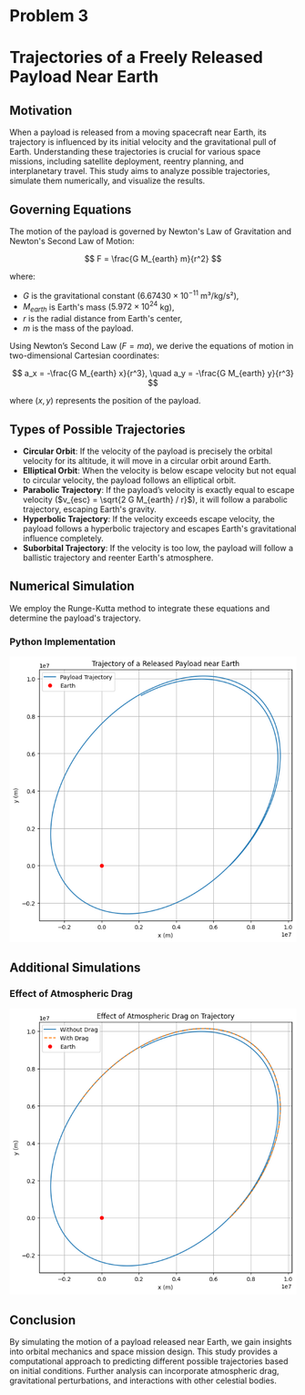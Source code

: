 # Problem 3
# Trajectories of a Freely Released Payload Near Earth

## Motivation
When a payload is released from a moving spacecraft near Earth, its trajectory is influenced by its initial velocity and the gravitational pull of Earth. Understanding these trajectories is crucial for various space missions, including satellite deployment, reentry planning, and interplanetary travel. This study aims to analyze possible trajectories, simulate them numerically, and visualize the results.

## Governing Equations
The motion of the payload is governed by Newton's Law of Gravitation and Newton's Second Law of Motion:

$$ F = \frac{G M_{earth} m}{r^2} $$

where:

- $G$ is the gravitational constant ($6.67430 \times 10^{-11}$ m³/kg/s²),
- $M_{earth}$ is Earth's mass ($5.972 \times 10^{24}$ kg),
- $r$ is the radial distance from Earth's center,
- $m$ is the mass of the payload.

Using Newton’s Second Law ($F = ma$), we derive the equations of motion in two-dimensional Cartesian coordinates:

$$ a_x = -\frac{G M_{earth} x}{r^3}, \quad a_y = -\frac{G M_{earth} y}{r^3} $$

where $(x, y)$ represents the position of the payload.

## Types of Possible Trajectories
- **Circular Orbit**: If the velocity of the payload is precisely the orbital velocity for its altitude, it will move in a circular orbit around Earth.
- **Elliptical Orbit**: When the velocity is below escape velocity but not equal to circular velocity, the payload follows an elliptical orbit.
- **Parabolic Trajectory**: If the payload’s velocity is exactly equal to escape velocity ($v_{esc} = \sqrt{2 G M_{earth} / r}$), it will follow a parabolic trajectory, escaping Earth's gravity.
- **Hyperbolic Trajectory**: If the velocity exceeds escape velocity, the payload follows a hyperbolic trajectory and escapes Earth's gravitational influence completely.
- **Suborbital Trajectory**: If the velocity is too low, the payload will follow a ballistic trajectory and reenter Earth's atmosphere.

## Numerical Simulation
We employ the Runge-Kutta method to integrate these equations and determine the payload's trajectory.

### Python Implementation
![alt text](image-8.png)

## Additional Simulations

### Effect of Atmospheric Drag
![alt text](image-9.png)

## Conclusion
By simulating the motion of a payload released near Earth, we gain insights into orbital mechanics and space mission design. This study provides a computational approach to predicting different possible trajectories based on initial conditions. Further analysis can incorporate atmospheric drag, gravitational perturbations, and interactions with other celestial bodies.
```
